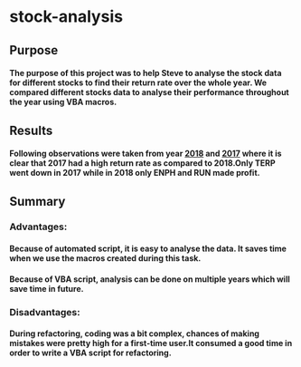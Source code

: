 # stock-analysis
## Purpose
#### The purpose of this project was to help Steve to analyse the stock data for different stocks to find their return rate over the whole year. We compared different stocks data to analyse their performance throughout the year using VBA macros.
## Results
#### Following observations were taken from year [2018](https://drive.google.com/file/d/1e6pEMGqpVAEgI2BwS3gBmJRzfnC6GtaG/view?usp=sharing) and [2017](https://drive.google.com/file/d/1FLy4nS9aPITxghc4JQELa_AgyxMiU9o0/view?usp=sharing) where it is clear that 2017 had a high return rate as compared to 2018.Only TERP went down in 2017 while in 2018 only ENPH and RUN made profit.
## Summary
### Advantages:
#### Because of automated script, it is easy to analyse the data. It saves time when we use the macros created during this task.
#### Because of VBA script, analysis can be done on multiple years which will save time in future.
### Disadvantages:
#### During refactoring, coding was a bit complex, chances of making mistakes were pretty high for a first-time user.It consumed a good time in order to write a VBA script for refactoring.
